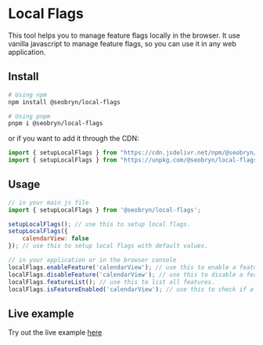 # Local Flags

This tool helps you to manage feature flags locally in the browser. It use vanilla javascript to manage feature flags, so you can use it in any web application.

## Install

```bash
# Using npm
npm install @seobryn/local-flags

# Using pnpm
pnpm i @seobryn/local-flags
```

or if you want to add it through the CDN:
```js
import { setupLocalFlags } from "https://cdn.jsdelivr.net/npm/@seobryn/local-flags@latest/index.mjs"
import { setupLocalFlags } from "https://unpkg.com/@seobryn/local-flags@1.0.9/index.mjs"
```

## Usage

```js
// in your main js file
import { setupLocalFlags } from '@seobryn/local-flags';

setupLocalFlags(); // use this to setup local flags.
setupLocalFlags({
    calendarView: false
}); // use this to setup local flags with default values.
```

```js
// in your application or in the browser console
localFlags.enableFeature('calendarView'); // use this to enable a feature.
localFlags.disableFeature('calendarView'); // use this to disable a feature.
localFlags.featureList(); // use this to list all features.
localFlags.isFeatureEnabled('calendarView'); // use this to check if a feature is enabled.
```

## Live example

Try out the live example [here](https://stackblitz.com/edit/local-flags-example)